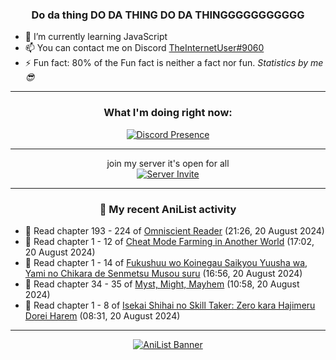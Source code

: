 <div align="center">

### Do da thing DO DA THING DO DA THINGGGGGGGGGGG
</div>

- 🌱 I’m currently learning JavaScript
- 📫 You can contact me on Discord [TheInternetUser#9060](https://discord.com/users/534117072796385300)
- ⚡ Fun fact: 80% of the Fun fact is neither a fact nor fun. _Statistics by me 😎_
<hr>

<div align="center">

### What I'm doing right now:
[![Discord Presence](https://lanyard.cnrad.dev/api/534117072796385300)](https://discord.com/users/534117072796385300)
<hr>

join my server it's open for all <br>
[![Server Invite](https://invidget.switchblade.xyz/bfYgVHxrSs)](https://discord.gg/bfYgVHxrSs)

<hr>
  
### 🌸 My recent AniList activity

</div>

<!-- ANILIST_ACTIVITY:start -->

-   📖 Read chapter 193 - 224 of [Omniscient Reader](https://anilist.co/manga/119257) (21:26, 20 August 2024)
-   📖 Read chapter 1 - 12 of [Cheat Mode Farming in Another World](https://anilist.co/manga/137901) (17:02, 20 August 2024)
-   📖 Read chapter 1 - 14 of [Fukushuu wo Koinegau Saikyou Yuusha wa, Yami no Chikara de Senmetsu Musou suru](https://anilist.co/manga/107780) (16:56, 20 August 2024)
-   📖 Read chapter 34 - 35 of [Myst, Might, Mayhem](https://anilist.co/manga/175946) (10:58, 20 August 2024)
-   📖 Read chapter 1 - 8 of [Isekai Shihai no Skill Taker: Zero kara Hajimeru Dorei Harem](https://anilist.co/manga/98118) (08:31, 20 August 2024)

<!-- ANILIST_ACTIVITY:end -->
<hr>

<div align="center">

[![AniList Banner](https://img.anili.st/User/929966)](https://anilist.co/user/TheInternetUser)

<!-- ![Profile views](https://gpvc.arturio.dev/TheInternetUse7) Since 2023-01-09 -->
<br>


</div>
